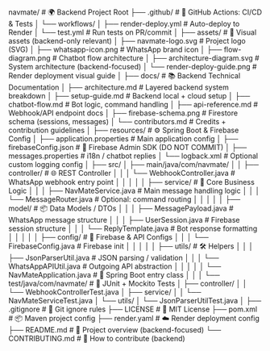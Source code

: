 navmate/                                 # 🌍 Backend Project Root
├── .github/                             # 🔁 GitHub Actions: CI/CD & Tests
│   └── workflows/
│       ├── render-deploy.yml            # Auto-deploy to Render
│       └── test.yml                     # Run tests on PR/commit
│
├── assets/                              # 🎨 Visual assets (backend-only relevant)
│   ├── navmate-logo.svg                 # Project logo (SVG)
│   ├── whatsapp-icon.png                # WhatsApp brand icon
│   ├── flow-diagram.png                 # Chatbot flow architecture
│   ├── architecture-diagram.svg         # System architecture (backend-focused)
│   └── render-deploy-guide.png          # Render deployment visual guide
│
├── docs/                                # 📚 Backend Technical Documentation
│   ├── architecture.md                  # Layered backend system breakdown
│   ├── setup-guide.md                   # Backend local + cloud setup
│   ├── chatbot-flow.md                  # Bot logic, command handling
│   ├── api-reference.md                 # Webhook/API endpoint docs
│   ├── firebase-schema.png              # Firestore schema (sessions, messages)
│   └── contributors.md                  # Credits + contribution guidelines
│
├── resources/                           # ⚙️ Spring Boot & Firebase Config
│   ├── application.properties           # Main application config
│   ├── firebaseConfig.json              # 🔐 Firebase Admin SDK (DO NOT COMMIT)
│   ├── messages.properties              # i18n / chatbot replies
│   └── logback.xml                      # Optional custom logging config
│
├── src/
│   ├── main/java/com/navmate/
│   │   ├── controller/                  # 🌐 REST Controller
│   │   │   └── WebhookController.java   # WhatsApp webhook entry point
│   │   │
│   │   ├── service/                     # 🔧 Core Business Logic
│   │   │   ├── NavMateService.java      # Main message handling logic
│   │   │   └── MessageRouter.java       # Optional: command routing
│   │   │
│   │   ├── model/                       # 📦 Data Models / DTOs
│   │   │   ├── MessagePayload.java      # WhatsApp message structure
│   │   │   ├── UserSession.java         # Firebase session structure
│   │   │   └── ReplyTemplate.java       # Bot response formatting
│   │   │
│   │   ├── config/                      # 🔐 Firebase & API Configs
│   │   │   └── FirebaseConfig.java      # Firebase init
│   │   │
│   │   ├── utils/                       # 🛠 Helpers
│   │   │   ├── JsonParserUtil.java      # JSON parsing / validation
│   │   │   └── WhatsAppAPIUtil.java     # Outgoing API abstraction
│   │   │
│   │   └── NavMateApplication.java      # 🚀 Spring Boot entry class
│   │
│   └── test/java/com/navmate/          # 🧪 JUnit + Mockito Tests
│       ├── controller/
│       │   └── WebhookControllerTest.java
│       ├── service/
│       │   └── NavMateServiceTest.java
│       └── utils/
│           └── JsonParserUtilTest.java
│
├── .gitignore                           # 🚫 Git ignore rules
├── LICENSE                              # 📜 MIT License
├── pom.xml                              # 📦 Maven project config
├── render.yaml                          # ☁️ Render deployment config
├── README.md                            # 📘 Project overview (backend-focused)
└── CONTRIBUTING.md                      # 🙌 How to contribute (backend)
